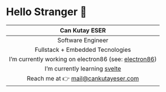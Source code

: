 # Hello Stranger 👋
| Can Kutay **ESER** |
| :---:|
| Software Engineer |
| Fullstack + Embedded Tecnologies |
| I’m currently working on electron86 (see: [electron86](https://github.com/esercankutay/electron86))
| I’m currently learning [svelte](https://svelte.dev/) |
| Reach me at 👉 mail@cankutayeser.com |

